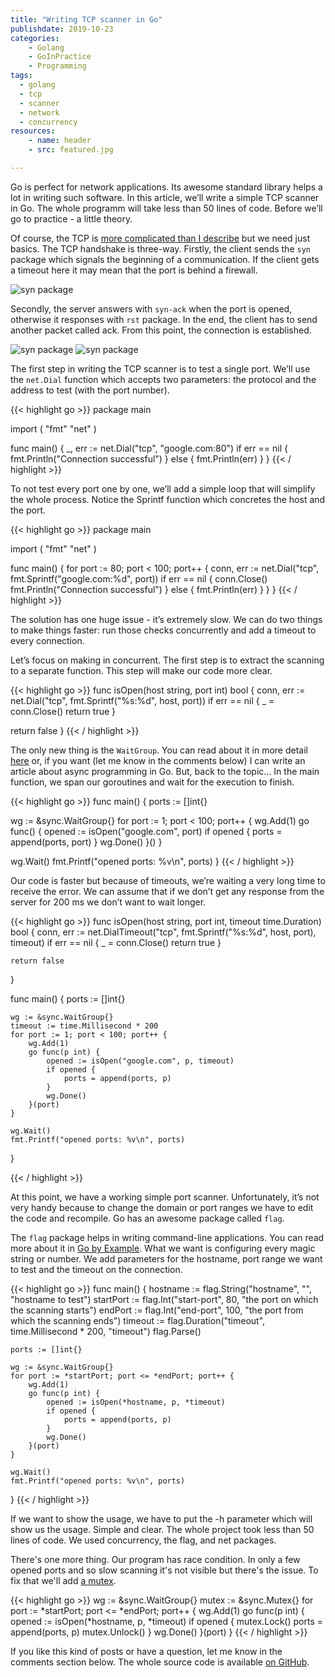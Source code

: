 ```yaml
---
title: "Writing TCP scanner in Go"
publishdate: 2019-10-23
categories: 
    - Golang
    - GoInPractice
    - Programming
tags:
  - golang
  - tcp
  - scanner
  - network
  - concurrency
resources:
    - name: header
    - src: featured.jpg

---
```


Go is perfect for network applications. Its awesome standard library helps a lot in writing such software. In this article, we’ll write a simple TCP scanner in Go. The whole programm will take less than 50 lines of code. Before we’ll go to practice - a little theory.

Of course, the TCP is [more complicated than I describe](http://www.medianet.kent.edu/techreports/TR2005-07-22-tcp-EFSM.pdf) but we need just basics. The TCP handshake is three-way. Firstly, the client sends the `syn` package which signals the beginning of a communication. If the client gets a timeout here it may mean that the port is behind a firewall.

![syn package](/images/diagram-01-sync.png)

Secondly, the server answers with `syn-ack` when the port is opened, otherwise it responses with `rst` package. In the end, the client has to send another packet called ack. From this point, the connection is established.

![syn package](/images/diagram-02-sync-ack.png)
![syn package](/images/diagram-03-ack.png)

The first step in writing the TCP scanner is to test a single port. We’ll use the `net.Dial` function which accepts two parameters: the protocol and the address to test (with the port number).

{{< highlight go >}}
package main

import (
	"fmt"
	"net"
)

func main() {
	_, err := net.Dial("tcp", "google.com:80")
	if err == nil {
		fmt.Println("Connection successful")
	} else {
		fmt.Println(err)
	}
}
{{< / highlight >}}

To not test every port one by one, we’ll add a simple loop that will simplify the whole process. Notice the Sprintf function which concretes the host and the port.

{{< highlight go >}}
package main

import (
	"fmt"
	"net"
)

func main() {
	for port := 80; port < 100; port++ {
		conn, err := net.Dial("tcp", fmt.Sprintf("google.com:%d", port))
		if err == nil {
			conn.Close()
			fmt.Println("Connection successful")
		} else {
			fmt.Println(err)
		}
	}
}
{{< / highlight >}}

The solution has one huge issue - it’s extremely slow. We can do two things to make things faster: run those checks concurrently and add a timeout to every connection.

Let’s focus on making in concurrent. The first step is to extract the scanning to a separate function. This step will make our code more clear.

{{< highlight go >}}
func isOpen(host string, port int) bool {
  conn, err := net.Dial("tcp", fmt.Sprintf("%s:%d", host, port))
  if err == nil {
     _ = conn.Close()
     return true
  }

  return false
}
{{< / highlight >}}

The only new thing is the `WaitGroup`. You can read about it in more detail [here](https://gobyexample.com/waitgroups) or, if you want (let me know in the comments below) I can write an article about async programming in Go. But, back to the topic… In the main function, we span our goroutines and wait for the execution to finish.

{{< highlight go >}}
func main() {
  ports := []int{}

  wg := &sync.WaitGroup{}
  for port := 1; port < 100; port++ {
     wg.Add(1)
     go func() {
        opened := isOpen("google.com", port)
        if opened {
           ports = append(ports, port)
        }
        wg.Done()
     }()
  }

  wg.Wait()
  fmt.Printf("opened ports: %v\n", ports)
}
{{< / highlight >}}

Our code is faster but because of timeouts, we’re waiting a very long time to receive the error. We can assume that if we don’t get any response from the server for 200 ms we don’t want to wait longer.

{{< highlight go >}}
func isOpen(host string, port int, timeout time.Duration) bool {
	conn, err := net.DialTimeout("tcp", fmt.Sprintf("%s:%d", host, port), timeout)
	if err == nil {
		_ = conn.Close()
		return true
	}

	return false
}

func main() {
	ports := []int{}

	wg := &sync.WaitGroup{}
	timeout := time.Millisecond * 200
	for port := 1; port < 100; port++ {
		wg.Add(1)
		go func(p int) {
			opened := isOpen("google.com", p, timeout)
			if opened {
				ports = append(ports, p)
			}
			wg.Done()
		}(port)
	}

	wg.Wait()
	fmt.Printf("opened ports: %v\n", ports)
}

{{< / highlight >}}

At this point, we have a working simple port scanner. Unfortunately, it’s not very handy because to change the domain or port ranges we have to edit the code and recompile. Go has an awesome package called `flag`. 

The `flag` package helps in writing command-line applications. You can read more about it in [Go by Example](https://gobyexample.com/command-line-flags). What we want is configuring every magic string or number. We add parameters for the hostname, port range we want to test and the timeout on the connection.

{{< highlight go >}}
func main() {
	hostname := flag.String("hostname", "", "hostname to test")
	startPort := flag.Int("start-port", 80, "the port on which the scanning starts")
	endPort := flag.Int("end-port", 100, "the port from which the scanning ends")
	timeout := flag.Duration("timeout", time.Millisecond * 200, "timeout")
	flag.Parse()

	ports := []int{}

	wg := &sync.WaitGroup{}
	for port := *startPort; port <= *endPort; port++ {
		wg.Add(1)
		go func(p int) {
			opened := isOpen(*hostname, p, *timeout)
			if opened {
				ports = append(ports, p)
			}
			wg.Done()
		}(port)
	}

	wg.Wait()
	fmt.Printf("opened ports: %v\n", ports)
}
{{< / highlight >}}

If we want to show the usage, we have to put the -h parameter which will show us the usage. Simple and clear. The whole project took less than 50 lines of code. We used concurrency, the flag, and net packages.

There's one more thing. Our program has race condition. In only a few opened ports and so slow scanning it's not visible but there's the issue. To fix that we'll add [a mutex](https://gobyexample.com/mutexes).

{{< highlight go >}}
	wg := &sync.WaitGroup{}
	mutex := &sync.Mutex{}
	for port := *startPort; port <= *endPort; port++ {
		wg.Add(1)
		go func(p int) {
			opened := isOpen(*hostname, p, *timeout)
			if opened {
				mutex.Lock()
				ports = append(ports, p)
				mutex.Unlock()
			}
			wg.Done()
		}(port)
	}
{{< / highlight >}}

If you like this kind of posts or have a question, let me know in the comments section below. The whole source code is available [on GitHub](https://github.com/bkielbasa/port-scanner).

